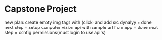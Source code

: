 # Capstone Project

new plan: create empty img tags with (click) and add src dynalyy = done
next step = setup computer vision api with sample url from app = done
next step = config permissions(must login to use api's)

